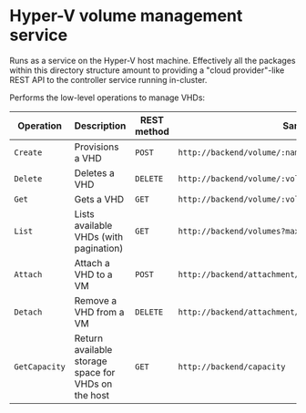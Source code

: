 # Hyper-V volume management service

Runs as a service on the Hyper-V host machine. Effectively all the packages within this directory structure amount to providing a "cloud provider"-like REST API to the controller service running in-cluster.

Performs the low-level operations to manage VHDs:

| Operation     | Description                                         | REST method | Sample                                                 |
|---------------|-----------------------------------------------------|-------------|--------------------------------------------------------|
| `Create`      | Provisions a VHD                                    | `POST`      | `http://backend/volume/:name?size=n`                   |
| `Delete`      | Deletes a VHD                                       | `DELETE`    | `http://backend/volume/:volid`                         |
| `Get`         | Gets a VHD                                          | `GET`       | `http://backend/volume/:volid`                         |
| `List`        | Lists available VHDs (with pagination)              | `GET`       | `http://backend/volumes?maxEntries=n&nextToken=n`      |
| `Attach`      | Attach a VHD to a VM                                | `POST`      | `http://backend/attachment/node/:nodeid/volume/:volid` |
| `Detach`      | Remove a VHD from a VM                              | `DELETE`    | `http://backend/attachment/node/:nodeid/volume/:volid` |
| `GetCapacity` | Return available storage space for VHDs on the host | `GET`       | `http://backend/capacity`                              |